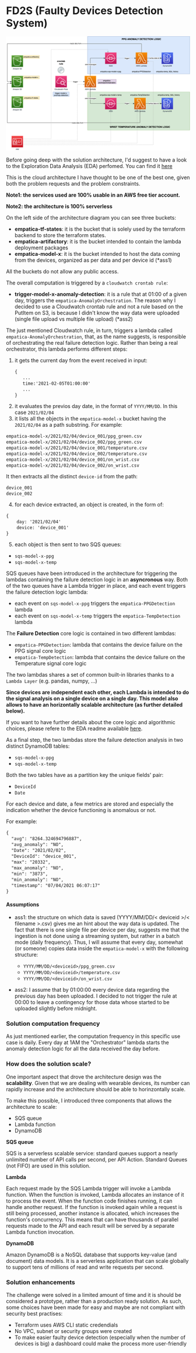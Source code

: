 # FD2S (Faulty Devices Detection System)


![Architecture](./resources/architecture.png "Solution Architecture")

Before going deep with the solution architecture, I'd suggest to have a look to the Exploration Data Analysis (EDA)
perfomed. You can find it [here](./eda/README.md)

This is the cloud architecture I have thought to be one of the best one, given both the problem requests and the
 problem constraints. 

**Note1: the services used are 100% usable in an AWS free tier account.**

**Note2: the architecture is 100% serverless** 
  
On the left side of the architecture diagram you can see three buckets:
 - **empatica-tf-states**: it is the bucket that is solely used by the terraform backend to store the terraform states. 
 - **empatica-artifactory**: it is the bucket intended to contain the lambda deployment packages
 - **empatica-model-x**: it is the bucket intended to host the data coming from the devices, organized as per data and
 per device id (*ass1)

All the buckets do not allow any public access. 

The overall computation is triggered by a `cloudwatch crontab rule`:
- **trigger-model-x-anomaly-detection**: it is a rule that at 01:00 of a given day, triggers the 
`empatica-AnomalyOrchestration`. 
The reason why I decided to use a Cloudwatch crontab rule and not a rule based on the PutItem on S3, is because I didn't 
know the way data were uploaded (single file upload vs multiple file upload) (*ass2)

The just mentioned Cloudwatch rule, in turn, triggers a lambda called ``empatica-AnomalyOrchestration``, that, as the
name suggests, is responsible of orchestrating the real failure detection logic.
Rather than being a real orchestrator, this lambda performs different steps: 
1) it gets the current day from the event received in input:
    ```
   {
       ...
       time:'2021-02-05T01:00:00'
       ...
   }
   ```
2) it evaluates the previos day date, in the format of ``YYYY/MM/DD``. In this case `2021/02/04`
3) it lists all the objects in the ``empatica-model-x`` bucket having the ``2021/02/04`` as a path substring.
For example: 
```
empatica-model-x/2021/02/04/device_001/ppg_green.csv
empatica-model-x/2021/02/04/device_002/ppg_green.csv
empatica-model-x/2021/02/04/device_001/temperature.csv
empatica-model-x/2021/02/04/device_002/temperature.csv
empatica-model-x/2021/02/04/device_001/on_wrist.csv
empatica-model-x/2021/02/04/device_002/on_wrist.csv
```
It then extracts all the distinct ``device-id`` from the path:
```
device_001
device_002
```
4) for each device extracted, an object is created, in the form of: 
```
{
    day: '2021/02/04'
    device: 'device_001'
}
```
5) each object is then sent to two SQS queues:
- ``sqs-model-x-ppg``
- ``sqs-model-x-temp``

SQS queues have been introduced in the architecture for triggering the lambdas containing the failure detection logic 
in an **asyncronous** way. 
Both of the two queues have a Lambda trigger in place, and each event triggers the failure detection logic lambda: 
- each event on ``sqs-model-x-ppg`` triggers the ``empatica-PPGDetection`` lambda
- each event on ``sqs-model-x-temp`` triggers the ``empatica-TempDetection`` lambda

The **Failure Detection** core logic is contained in two different lambdas:
- ``empatica-PPGDetection``: lambda that contains the device failure on the PPG signal core logic
- ``empatica-TempDetection``: lambda that contains the device failure on the Temperature signal core logic

The two lambdas shares a set of common built-in libraries thanks to a `Lambda Layer` (e.g. pandas, numpy, ...)

**Since devices are independent each other, each Lambda is intended to do the signal analysis on a single device on a
single day. This model also allows to have an horizontally scalable architecture (as further detailed below).**

If you want to have further details about the core logic and algorithmic choices, please refere to the EDA readme
available [here](./code/README.md). 

As a final step, the two lambdas store the failure detection analysis in two distinct DynamoDB tables: 
- ``sqs-model-x-ppg`` 
- ``sqs-model-x-temp``

Both the two tables have as a partition key the unique fields' pair: 
- `DeviceId`
- `Date`

For each device and date, a few metrics are stored and especially the indication whether the device functioning 
is anomalous or not. 

For example: 
```
{
  "avg": "8264.324694796887",
  "avg_anomaly": "NO",
  "Date": "2021/02/02",
  "DeviceId": "device_001",
  "max": "20332",
  "max_anomaly": "NO",
  "min": "3873",
  "min_anomaly": "NO",
  "timestamp": "07/04/2021 06:07:17"
}
```

#### Assumptions
- ass1: 
the structure on which data is saved (YYYY/MM/DD/< deviceid >/< filename >.csv) gives me an hint about the way data is updated. 
The fact that there is one single file per device per day, suggests me that the ingestion is not done using a streaming
system, but rather in a batch mode (daily frequency). 
Thus, I will assume that every day, somewhat (or someone) copies data inside the ``empatica-model-x`` with the following
structure: 
  * `YYYY/MM/DD/<deviceid>/ppg_green.csv`
  * `YYYY/MM/DD/<deviceid>/temperature.csv`
  * `YYYY/MM/DD/<deviceid>/on_wrist.csv`
    
- ass2: 
I assume that by 01:00:00 every device data regarding the previous day has been uploaded. I decided to not trigger the 
rule at 00:00 to leave a contingency for those data whose started to be uploaded slightly before midnight. 


### Solution computation frequency
As just mentioned earlier, the computation frequency in this specific use case is daily.
Every day at 1AM the "Orchestrator" lambda starts the anomaly detection logic for all the data received
the day before. 

### How does the solution scale?
One important aspect that drove the architecture design was the **scalability**. 
Given that we are dealing with wearable devices, its number can rapidly increase and the architecture
should be able to horinzontally scale. 

To make this possible, I introduced three components that allows the architecture to scale: 
- SQS queue
- Lambda function
- DynamoDB

**SQS queue**

SQS is a serverless scalable service: standard queues support a nearly unlimited number of API calls
per second, per API Action. 
Standard Queues (not FIFO) are used in this solution.  

**Lambda**

Each request made by the SQS Lambda trigger will invoke a Lambda function. 
When the function is invoked, Lambda allocates an instance of it to process the event. 
When the function code finishes running, it can handle another request. 
If the function is invoked again while a request is still being processed, another instance is allocated, which increases the function's concurrency. 
This means that can have thousands of parallel requests made to the API and each result will be served by a separate Lambda function invocation.

**DynamoDB**

Amazon DynamoDB is a NoSQL database that supports key-value (and document) data models.
It is a serverless application that can scale globally to support tens of millions of read 
and write requests per second.  

### Solution enhancements 
The challenge were solved in a limited amount of time and it is should be considered a prototype, rather than a production 
ready solution. 
As such, some choices have been made for easy and maybe are not compliant with security best practises: 
- Terraform uses AWS CLI static credendials
- No VPC, subnet or security groups were created
- To make easier faulty device detection (especially when the number of devices is big) a dashboard could make the process
more user-friendly

